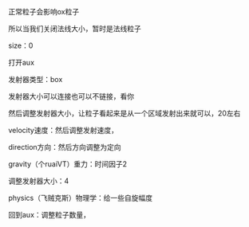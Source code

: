 正常粒子会影响ox粒子

所以当我们关闭法线大小，暂时是法线粒子

size：0 

打开aux

发射器类型：box

发射器大小可以连接也可以不链接，看你

然后调整发射器大小，让粒子看起来是从一个区域发射出来就可以，20左右

velocity速度：然后调整发射速度，

direction方向：然后方向调整为定向

gravity（个ruaiVT）重力：时间因子2

调整发射器大小：4

physics（飞贼克斯）物理学：给一些自旋幅度

回到aux：调整粒子数量，
